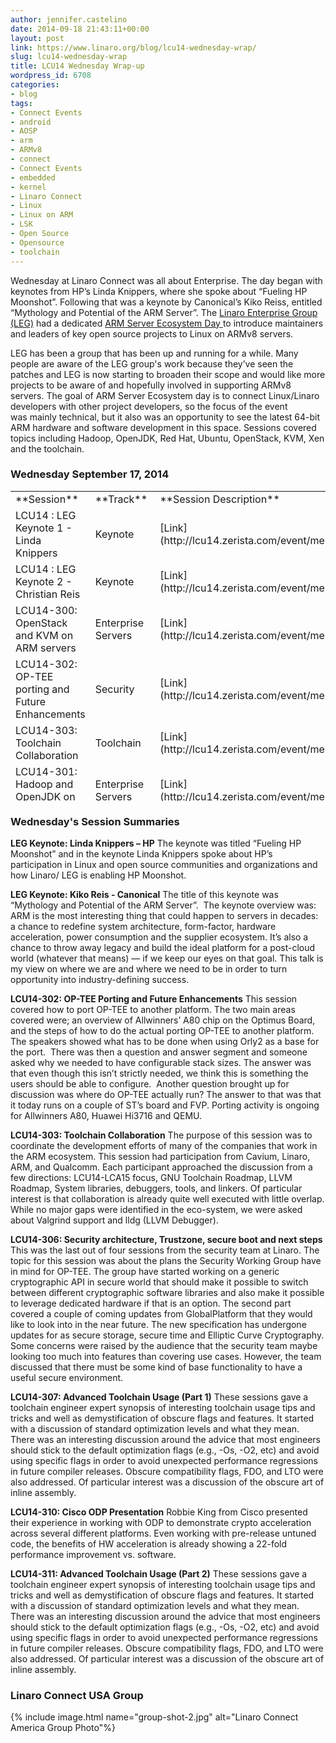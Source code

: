 ```yaml
---
author: jennifer.castelino
date: 2014-09-18 21:43:11+00:00
layout: post
link: https://www.linaro.org/blog/lcu14-wednesday-wrap/
slug: lcu14-wednesday-wrap
title: LCU14 Wednesday Wrap-up
wordpress_id: 6708
categories:
- blog
tags:
- Connect Events
- android
- AOSP
- arm
- ARMv8
- connect
- Connect Events
- embedded
- kernel
- Linaro Connect
- Linux
- Linux on ARM
- LSK
- Open Source
- Opensource
- toolchain
---
```


Wednesday at Linaro Connect was all about Enterprise. The day began with keynotes from HP’s Linda Knippers, where she spoke about “Fueling HP Moonshot”. Following that was a keynote by Canonical’s Kiko Reiss, entitled “Mythology and Potential of the ARM Server”. The [Linaro Enterprise Group (LEG)](https://wiki.linaro.org/LEG) had a dedicated [ARM Server Ecosystem Day ](http://www.linaro.org/connect/lcu/lcu14/schedule/leg/)to introduce maintainers and leaders of key open source projects to Linux on ARMv8 servers. 

LEG has been a group that has been up and running for a while. Many people are aware of the LEG group's work because they’ve seen the patches and LEG is now starting to broaden their scope and would like more projects to be aware of and hopefully involved in supporting ARMv8 servers. The goal of ARM Server Ecosystem day is to connect Linux/Linaro developers with other project developers, so the focus of the event was mainly technical, but it also was an opportunity to see the latest 64-bit ARM hardware and software development in this space. Sessions covered topics including Hadoop, OpenJDK, Red Hat, Ubuntu, OpenStack, KVM, Xen and the toolchain.


### **Wednesday September 17, 2014**


<table width="1029" style="height: 496px;" class="table responsive-table" >
<tbody >
<tr >

<td width="35%" markdown="1">
**Session**
</td>

<td width="13%" markdown="1">
**Track**
</td>

<td width="13%" markdown="1">
**Session Description**
</td>

<td width="13%" markdown="1">
**Youtube Video**
</td>

<td width="13%" markdown="1">
**Presentation**
</td>

<td width="13%" markdown="1">
**Video (Linaro Server)**
</td>
</tr>
<tr >

<td markdown="1">
LCU14 : LEG Keynote 1 - Linda Knippers
</td>

<td markdown="1">
Keynote
</td>

<td markdown="1">
[Link](http://lcu14.zerista.com/event/member/137744)
</td>

<td markdown="1">
[Video](https://www.youtube.com/watch?v=69OqKQ_NcTQ&list=UUIVqQKxCyQLJS6xvSmfndLA)
</td>

<td markdown="1">
Available soon
</td>

<td markdown="1">
[Link](http://people.linaro.org/linaro-connect/lcu14/videos/09-17-Wednesday/LCU14%2520-%2520LEG%2520Keynote%25201.mp4)
</td>
</tr>
<tr >

<td markdown="1">
LCU14 : LEG Keynote 2 - Christian Reis
</td>

<td markdown="1">
Keynote
</td>

<td markdown="1">
[Link](http://lcu14.zerista.com/event/member/137745)
</td>

<td markdown="1">
[Video](https://www.youtube.com/watch?v=f2RQYclWifI&list=UUIVqQKxCyQLJS6xvSmfndLA)
</td>

<td markdown="1">
[Link to Presentation](http://www.slideshare.net/linaroorg/lcu2014-mythology)
</td>

<td markdown="1">
[Link](http://people.linaro.org/linaro-connect/lcu14/videos/09-17-Wednesday/LCU14%2520-%2520LEG%2520Keynote%25202.mp4)
</td>
</tr>
<tr >

<td markdown="1">
LCU14-300: OpenStack and KVM on ARM servers
</td>

<td markdown="1">
Enterprise Servers
</td>

<td markdown="1">
[Link](http://lcu14.zerista.com/event/member/137746)
</td>

<td markdown="1">
[Video](https://www.youtube.com/watch?v=WLtxQTsyWK8&list=UUIVqQKxCyQLJS6xvSmfndLA)
</td>

<td markdown="1">
[Link to Presentation](http://www.slideshare.net/linaroorg/lcu14-300-open-stack-andkvm-on-arm-servers)
</td>

<td markdown="1">
[Link](http://people.linaro.org/linaro-connect/lcu14/videos/09-17-Wednesday/LCU14-300-%2520OpenStack%2520and%2520KVM%2520on%2520ARM%2520servers.mp4)
</td>
</tr>
<tr >

<td markdown="1">
LCU14-302: OP-TEE porting and Future Enhancements
</td>

<td markdown="1">
Security
</td>

<td markdown="1">
[Link](http://lcu14.zerista.com/event/member/137748)
</td>

<td markdown="1">
[Video](https://www.youtube.com/watch?v=QgaGJow7hws&list=UUIVqQKxCyQLJS6xvSmfndLA)
</td>

<td markdown="1">
[Link to Presentation](http://www.slideshare.net/linaroorg/lcu14-302-how-to-port-optee-to-another-platform)
</td>

<td markdown="1">
[Link](http://people.linaro.org/linaro-connect/lcu14/videos/09-17-Wednesday/LCU14-302-%2520OP-TEE%2520Porting%2520and%2520Future%2520Enhancements.mp4)
</td>
</tr>
<tr >

<td markdown="1">
LCU14-303: Toolchain Collaboration
</td>

<td markdown="1">
Toolchain
</td>

<td markdown="1">
[Link](http://lcu14.zerista.com/event/member/137749)
</td>

<td markdown="1">
[Video](https://www.youtube.com/watch?v=b-mtKxOm0m8&list=UUIVqQKxCyQLJS6xvSmfndLA)
</td>

<td markdown="1">
[Link to Presentation](http://www.slideshare.net/linaroorg/lcu14-303-toolchain-collaboration)
</td>

<td markdown="1">
[Link](http://people.linaro.org/linaro-connect/lcu14/videos/09-17-Wednesday/LCU14-303-%2520Toolchain%2520Collaboration.mp4)
</td>
</tr>
<tr >

<td markdown="1">
LCU14-301: Hadoop and OpenJDK on ARM servers
</td>

<td markdown="1">
Enterprise Servers
</td>

<td markdown="1">
[Link](http://lcu14.zerista.com/event/member/137747)
</td>

<td markdown="1">
[Video](https://www.youtube.com/watch?v=GD6AZLfSz-A&list=UUIVqQKxCyQLJS6xvSmfndLA)
</td>

<td markdown="1">
[Link to Presentation](http://www.slideshare.net/linaroorg/lcu14-301-hadoop-and-open-jdk-on-arm-servers)
</td>

<td markdown="1">
[Link](http://people.linaro.org/linaro-connect/lcu14/videos/09-17-Wednesday/LCU14-301-%2520Hadoop%2520and%2520OpenJDK%2520on%2520ARM%2520servers.mp4)
</td>
</tr>
<tr >

<td markdown="1">
LCU14-304: Red Hat Offering for ARM servers
</td>

<td markdown="1">
Enterprise Servers
</td>

<td markdown="1">
[Link](http://lcu14.zerista.com/event/member/137751)
</td>

<td markdown="1">
[Video](https://www.youtube.com/watch?v=8kvlg5GHqdw&list=UUIVqQKxCyQLJS6xvSmfndLA)
</td>

<td markdown="1">
Available soon
</td>

<td markdown="1">
[Link](http://people.linaro.org/linaro-connect/lcu14/videos/09-17-Wednesday/LCU14-304-%2520Red%2520Hat%2520Offering%2520for%2520ARM%2520servers.mp4)
</td>
</tr>
<tr >

<td markdown="1">
LCU14-306: Security architecture, Trustzone, secure boot and next steps
</td>

<td markdown="1">
Security
</td>

<td markdown="1">
[Link](http://lcu14.zerista.com/event/member/137753)
</td>

<td markdown="1">
[Video](https://www.youtube.com/watch?v=GTKEmdUU1lE&list=UUIVqQKxCyQLJS6xvSmfndLA)
</td>

<td markdown="1">
[Link to Presentation](http://www.slideshare.net/linaroorg/lcu14-306-optee-future-enhancements)
</td>

<td markdown="1">
[Link](http://people.linaro.org/linaro-connect/lcu14/videos/09-17-Wednesday/LCU14-306-%2520OP-TEE%2520Future%2520Enhancements.mp4)
</td>
</tr>
<tr >

<td markdown="1">
LCU14-307: Advanced Toolchain Usage (Part 1)
</td>

<td markdown="1">
Toolchain
</td>

<td markdown="1">
[Link](http://lcu14.zerista.com/event/member/137754)
</td>

<td markdown="1">
[Video](https://www.youtube.com/watch?v=E0troMIh1Go&list=UUIVqQKxCyQLJS6xvSmfndLA)
</td>

<td markdown="1">
[Link to Presentation](http://www.slideshare.net/linaroorg/lcu14-307-advanced-toolchain-usage-parts-12)
</td>

<td markdown="1">
[Link](http://people.linaro.org/linaro-connect/lcu14/videos/09-17-Wednesday/LCU14-307-%2520Advanced%2520Toolchain%2520Usage%2520%2528Part%25201%2529.mp4)
</td>
</tr>
<tr >

<td markdown="1">
LCU14-305: Canonical Ubuntu for ARM servers
</td>

<td markdown="1">
Enterprise Servers
</td>

<td markdown="1">
[Link](http://lcu14.zerista.com/event/member/137752)
</td>

<td markdown="1">
[Video](https://www.youtube.com/watch?v=inHxcitgkxk&list=UUIVqQKxCyQLJS6xvSmfndLA)
</td>

<td markdown="1">
Available soon
</td>

<td markdown="1">
[Link](http://people.linaro.org/linaro-connect/lcu14/videos/09-17-Wednesday/LCU14-305-%2520Canonical%2520Ubuntu%2520for%2520ARM%2520servers.mp4)
</td>
</tr>
<tr >

<td markdown="1">
LCU14-308: Citrix XEN for ARM servers
</td>

<td markdown="1">
Enterprise Servers
</td>

<td markdown="1">
[Link](http://lcu14.zerista.com/event/member/137755)
</td>

<td markdown="1">
[Video](https://www.youtube.com/watch?v=Glabus8qpLY&list=UUIVqQKxCyQLJS6xvSmfndLA)
</td>

<td markdown="1">
[Link to Presentation](http://www.slideshare.net/linaroorg/lcu14-308xen-project-for-arm-servers)
</td>

<td markdown="1">
[Link](http://people.linaro.org/linaro-connect/lcu14/videos/09-17-Wednesday/LCU14-308-%2520Citrix%2520XEN%2520for%2520ARM%2520servers(1).mp4)
</td>
</tr>
<tr >

<td markdown="1">

</td>

<td markdown="1">

</td>

<td markdown="1">

</td>

<td markdown="1">

</td>

<td markdown="1">

</td>

<td markdown="1">

</td>
</tr>
<tr >

<td markdown="1">
LCU14-310: Cisco ODP Presentation
</td>

<td markdown="1">
Networking
</td>

<td markdown="1">
[Link](http://lcu14.zerista.com/event/member/137757)
</td>

<td markdown="1">
[Video](https://www.youtube.com/watch?v=eFlTmslVK-Y&list=UUIVqQKxCyQLJS6xvSmfndLA)
</td>

<td markdown="1">
[Link to Presentation](http://www.slideshare.net/linaroorg/lcu14-310-cisco-odp-v2)
</td>

<td markdown="1">
[Link](http://people.linaro.org/linaro-connect/lcu14/videos/09-17-Wednesday/LCU14-310-%2520Cisco%2520ODP%2520Presentation.mp4)
</td>
</tr>
<tr >

<td markdown="1">
LCU14-311: Advanced Toolchain Usage (Part 2)
</td>

<td markdown="1">
Toolchain
</td>

<td markdown="1">
[Link](http://lcu14.zerista.com/event/member/137758)
</td>

<td markdown="1">
[Video](https://www.youtube.com/watch?v=cy69u5n3qWA&list=UUIVqQKxCyQLJS6xvSmfndLA)
</td>

<td markdown="1">
[Link to Presentation](http://www.slideshare.net/linaroorg/lcu14-311-advanced-toolchain-usage-parts-12)
</td>

<td markdown="1">
[Link](http://people.linaro.org/linaro-connect/lcu14/videos/09-17-Wednesday/LCU14-311-%2520Advanced%2520Toolchain%2520Usage%2520%2528Part%25202%2529.mp4)
</td>
</tr>
<tr >

<td markdown="1">
LCU14-312: Introduction to the Ecosystem Day
</td>

<td markdown="1">
Enterprise Servers
</td>

<td markdown="1">
[Link](http://lcu14.zerista.com/event/member/137758)
</td>

<td markdown="1">
[Video](https://www.youtube.com/watch?v=earxQS-z_tk&list=UUIVqQKxCyQLJS6xvSmfndLA)
</td>

<td markdown="1">
[Link to Presentation](http://www.slideshare.net/linaroorg/lcu14-312-introduction-to-the-ecosystem-day)
</td>

<td markdown="1">
[Link](http://people.linaro.org/linaro-connect/lcu14/videos/09-17-Wednesday/LCU14-312%2520-%2520Introduction%2520to%2520the%2520Ecosystem%2520day.mp4)
</td>
</tr>
</tbody>
</table>


### **Wednesday's Session Summaries**


**LEG Keynote: Linda Knippers – HP** The keynote was titled “Fueling HP Moonshot” and in the keynote Linda Knippers spoke about HP’s participation in Linux and open source communities and organizations and how Linaro/ LEG is enabling HP Moonshot.

**LEG Keynote: Kiko Reis - Canonical** The title of this keynote was “Mythology and Potential of the ARM Server”.  The keynote overview was: ARM is the most interesting thing that could happen to servers in decades: a chance to redefine system architecture, form-factor, hardware acceleration, power consumption and the supplier ecosystem. It’s also a chance to throw away legacy and build the ideal platform for a post-cloud world (whatever that means) — if we keep our eyes on that goal. This talk is my view on where we are and where we need to be in order to turn opportunity into industry-defining success.

**LCU14-302: OP-TEE Porting and Future Enhancements** This session covered how to port OP-TEE to another platform. The two main areas covered were; an overview of Allwinners’ A80 chip on the Optimus Board, and the steps of how to do the actual porting OP-TEE to another platform. The speakers showed what has to be done when using Orly2 as a base for the port.  There was then a question and answer segment and someone asked why we needed to have configurable stack sizes. The answer was that even though this isn’t strictly needed, we think this is something the users should be able to configure.  Another question brought up for discussion was where do OP-TEE actually run? The answer to that was that it today runs on a couple of ST’s board and FVP. Porting activity is ongoing for Allwinners A80, Huawei Hi3716 and QEMU.

**LCU14-303: Toolchain Collaboration** The purpose of this session was to coordinate the development efforts of many of the companies that work in the ARM ecosystem. This session had participation from Cavium, Linaro, ARM, and Qualcomm. Each participant approached the discussion from a few directions: LCU14-LCA15 focus, GNU Toolchain Roadmap, LLVM Roadmap, System libraries, debuggers, tools, and linkers. Of particular interest is that collaboration is already quite well executed with little overlap. While no major gaps were identified in the eco-system, we were asked about Valgrind support and lldg (LLVM Debugger).

**LCU14-306: Security architecture, Trustzone, secure boot and next steps** This was the last out of four sessions from the security team at Linaro. The topic for this session was about the plans the Security Working Group have in mind for OP-TEE. The group have started working on a generic cryptographic API in secure world that should make it possible to switch between different cryptographic software libraries and also make it possible to leverage dedicated hardware if that is an option. The second part covered a couple of coming updates from GlobalPlatform that they would like to look into in the near future. The new specification has undergone updates for as secure storage, secure time and Elliptic Curve Cryptography. Some concerns were raised by the audience that the security team maybe looking too much into features than covering use cases. However, the team discussed that there must be some kind of base functionality to have a useful secure environment.

**LCU14-307: Advanced Toolchain Usage (Part 1)** These sessions gave a toolchain engineer expert synopsis of interesting toolchain usage tips and tricks and well as demystification of obscure flags and features. It started with a discussion of standard optimization levels and what they mean. There was an interesting discussion around the advice that most engineers should stick to the default optimization flags (e.g., -Os, -O2, etc) and avoid using specific flags in order to avoid unexpected performance regressions in future compiler releases. Obscure compatibility flags, FDO, and LTO were also addressed. Of particular interest was a discussion of the obscure art of inline assembly.

**LCU14-310: Cisco ODP Presentation** Robbie King from Cisco presented their experience in working with ODP to demonstrate crypto acceleration across several different platforms. Even working with pre-release untuned code, the benefits of HW acceleration is already showing a 22-fold performance improvement vs. software.

**LCU14-311: Advanced Toolchain Usage (Part 2)** These sessions gave a toolchain engineer expert synopsis of interesting toolchain usage tips and tricks and well as demystification of obscure flags and features. It started with a discussion of standard optimization levels and what they mean. There was an interesting discussion around the advice that most engineers should stick to the default optimization flags (e.g., -Os, -O2, etc) and avoid using specific flags in order to avoid unexpected performance regressions in future compiler releases. Obscure compatibility flags, FDO, and LTO were also addressed. Of particular interest was a discussion of the obscure art of inline assembly.

### **Linaro Connect USA Group**

{% include image.html name="group-shot-2.jpg" alt="Linaro Connect America Group Photo"%}
